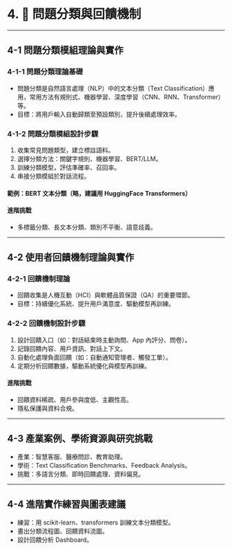 # 4. 🧩 問題分類與回饋機制

---

## 4-1 問題分類模組理論與實作

### 4-1-1 問題分類理論基礎
- 問題分類是自然語言處理（NLP）中的文本分類（Text Classification）應用，常用方法有規則式、機器學習、深度學習（CNN、RNN、Transformer）等。
- 目標：將用戶輸入自動歸類至預設類別，提升後續處理效率。

### 4-1-2 問題分類模組設計步驟
1. 收集常見問題類型，建立標註語料。
2. 選擇分類方法：關鍵字規則、機器學習、BERT/LLM。
3. 訓練分類模型，評估準確率、召回率。
4. 串接分類模組於對話流程。

#### 範例：BERT 文本分類（略，建議用 HuggingFace Transformers）

#### 進階挑戰
- 多標籤分類、長文本分類、類別不平衡、語意歧義。

---

## 4-2 使用者回饋機制理論與實作

### 4-2-1 回饋機制理論
- 回饋收集是人機互動（HCI）與軟體品質保證（QA）的重要環節。
- 目標：持續優化系統、提升用戶滿意度、驅動模型再訓練。

### 4-2-2 回饋機制設計步驟
1. 設計回饋入口（如：對話結束時主動詢問、App 內評分、問卷）。
2. 記錄回饋內容、用戶資訊、對話上下文。
3. 自動化處理負面回饋（如：自動通知管理者、觸發工單）。
4. 定期分析回饋數據，驅動系統優化與模型再訓練。

#### 進階挑戰
- 回饋資料稀疏、用戶參與度低、主觀性高。
- 隱私保護與資料合規。

---

## 4-3 產業案例、學術資源與研究挑戰
- 產業：智慧客服、醫療問診、教育助理。
- 學術：Text Classification Benchmarks、Feedback Analysis。
- 挑戰：多語言分類、即時回饋處理、資料偏見。

---

## 4-4 進階實作練習與圖表建議
- 練習：用 scikit-learn、transformers 訓練文本分類模型。
- 畫出分類流程圖、回饋資料流圖。
- 設計回饋分析 Dashboard。
